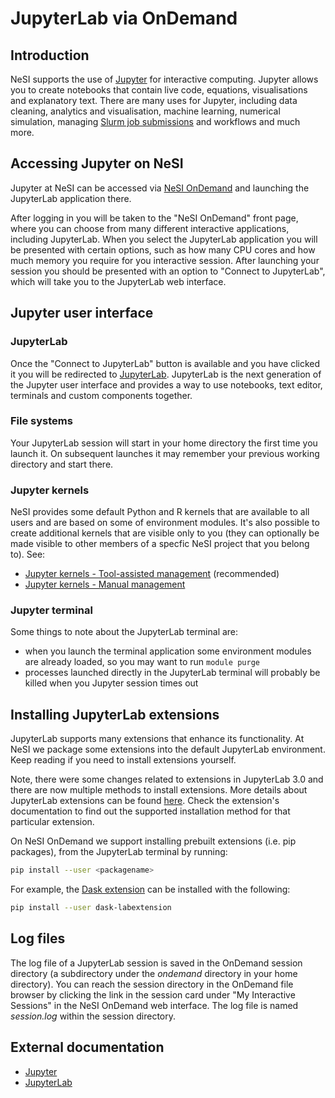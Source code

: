 # JupyterLab via OnDemand

## Introduction

NeSI supports the use of [Jupyter](https://jupyter.org/) for interactive computing.
Jupyter allows you to create notebooks that contain live code,
equations, visualisations and explanatory text. There are many uses for
Jupyter, including data cleaning, analytics and visualisation, machine
learning, numerical simulation, managing [Slurm job
submissions](../../../../Getting_Started/Next_Steps/Submitting_your_first_job.md)
and workflows and much more.

## Accessing Jupyter on NeSI

Jupyter at NeSI can be accessed via [NeSI OnDemand](https://ondemand.nesi.org.nz/) and launching the JupyterLab application there.

After logging in you will be taken to the "NeSI OnDemand" front page, where you can choose from many different interactive applications, including JupyterLab.
When you select the JupyterLab application you will be presented with certain options, such as how many CPU cores and how much memory you
require for you interactive session. After launching your session you should be presented with an option to "Connect to JupyterLab", which
will take you to the JupyterLab web interface.

## Jupyter user interface

### JupyterLab

Once the "Connect to JupyterLab" button is available and you have clicked it you will be redirected to
[JupyterLab](https://jupyterlab.readthedocs.io/en/stable/). JupyterLab
is the next generation of the Jupyter user interface and provides a way
to use notebooks, text editor, terminals and custom components together.

### File systems

Your JupyterLab session will start in your home directory the first time you launch it.
On subsequent launches it may remember your previous working directory and start there.

### Jupyter kernels

NeSI provides some default Python and R kernels that are available to all users and are based on some
of environment modules. It's also possible to create additional kernels that are visible only to
you (they can optionally be made visible to other members of a specfic NeSI project that you belong to). See:

- [Jupyter kernels - Tool-assisted management](./Jupyter_kernels_Tool_assisted_management.md) (recommended)
- [Jupyter kernels - Manual management](./Jupyter_kernels_Manual_management.md)

### Jupyter terminal

Some things to note about the JupyterLab terminal are:

- when you launch the terminal application some environment modules
  are already loaded, so you may want to run `module purge`
- processes launched directly in the JupyterLab terminal will probably
  be killed when you Jupyter session times out

## Installing JupyterLab extensions

JupyterLab supports many extensions that enhance its functionality. At
NeSI we package some extensions into the default JupyterLab environment.
Keep reading if you need to install extensions yourself.

Note, there were some changes related to extensions in JupyterLab 3.0
and there are now multiple methods to install extensions. More details
about JupyterLab extensions can be found
[here](https://jupyterlab.readthedocs.io/en/stable/user/extensions.html).
Check the extension's documentation to find out the supported
installation method for that particular extension.

On NeSI OnDemand we support installing prebuilt extensions (i.e. pip packages),
from the JupyterLab terminal by running:

``` sh
pip install --user <packagename>
```

For example, the [Dask extension](https://github.com/dask/dask-labextension#jupyterlab-30-or-greater)
can be installed with the following:

``` sh
pip install --user dask-labextension
```

## Log files

The log file of a JupyterLab session is saved in the OnDemand session directory
(a subdirectory under the *ondemand* directory in your home directory).
You can reach the session directory in the OnDemand file browser by clicking
the link in the session card under "My Interactive Sessions" in the NeSI
OnDemand web interface. The log file is named *session.log* within the session
directory.

## External documentation

- [Jupyter](https://jupyter.readthedocs.io/en/latest/)
- [JupyterLab](https://jupyterlab.readthedocs.io/en/stable/)
